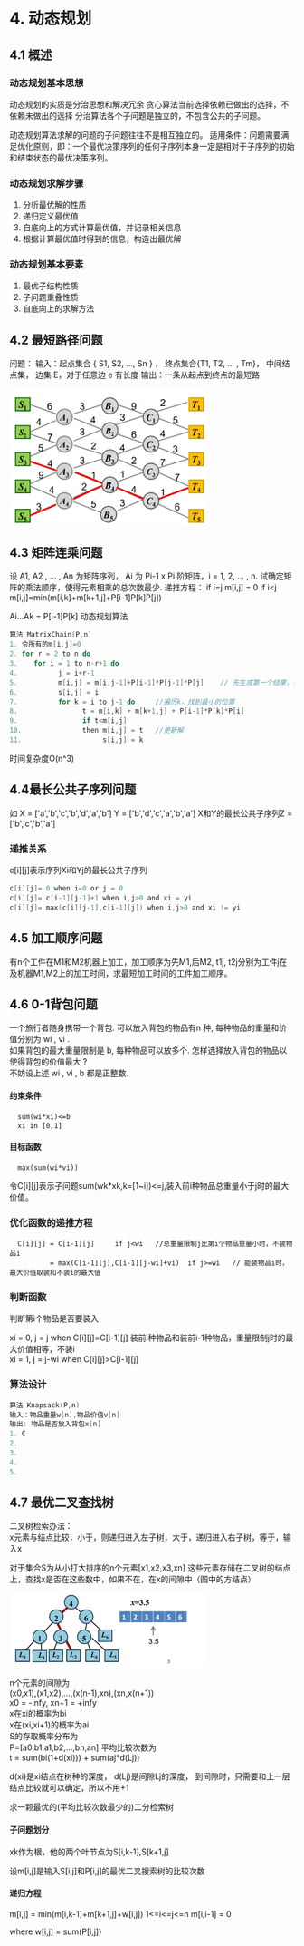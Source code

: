 # 4. 动态规划
## 4.1 概述
### 动态规划基本思想

动态规划的实质是分治思想和解决冗余
贪心算法当前选择依赖已做出的选择，不依赖未做出的选择
分治算法各个子问题是独立的，不包含公共的子问题。

动态规划算法求解的问题的子问题往往不是相互独立的。
适用条件：问题需要满足优化原则，即：一个最优决策序列的任何子序列本身一定是相对于子序列的初始和结束状态的最优决策序列。

### 动态规划求解步骤

1. 分析最优解的性质
2. 递归定义最优值
3. 自底向上的方式计算最优值，并记录相关信息
4. 根据计算最优值时得到的信息，构造出最优解

### 动态规划基本要素

1. 最优子结构性质
2. 子问题重叠性质
3. 自底向上的求解方法

## 4.2 最短路径问题
问题：
输入：起点集合 { S1, S2, ..., Sn } ，
      终点集合{T1, T2, ... , Tm}，
      中间结点集，
      边集 E，对于任意边 e 有长度
输出：一条从起点到终点的最短路   

<img src="./img/ShortestPath.jpg" width="350">

## 4.3 矩阵连乘问题
设 A1, A2 , … , An 为矩阵序列，
Ai 为 Pi-1 x Pi 阶矩阵，i = 1, 2, ... , n. 
试确定矩阵的乘法顺序，使得元素相乘的总次数最少.
递推方程：
if i=j
      m[i,j] = 0
if i<j
      m[i,j]=min(m[i,k]+m[k+1,j]+P[i-1]P[k]P[j])

Ai...Ak = P[i-1]P[k]
动态规划算法
```c
算法 MatrixChain(P,n)
1. 令所有的m[i,j]=0
2. for r = 2 to n do
3.    for i = 1 to n-r+1 do
4.          j = i+r-1
5.          m[i,j] = m[i,j-1]+P[i-1]*P[j-1]*P[j]    // 先生成第一个结果，否则下面的判断if t<m[i,j] 出错
6.          s[i,j] = i
7.          for k = i to j-1 do     //遍历k，找到最小的位置
8.                t = m[i,k] + m[k+1,j] + P[i-1]*P[k]*P[i]
9.                if t<m[i,j]
10.               then m[i,j] = t   //更新解
11.                    s[i,j] = k
```
时间复杂度O(n^3)

## 4.4最长公共子序列问题

如
X = ['a','b','c','b','d','a','b']
Y = ['b','d','c','a','b','a']
X和Y的最长公共子序列Z = ['b','c','b','a']

### 递推关系
c[i][j]表示序列Xi和Yj的最长公共子序列
```c
c[i][j]= 0 when i=0 or j = 0
c[i][j]= c[i-1][j-1]+1 when i,j>0 and xi = yi
c[i][j]= max(c[i][j-1],c[i-1][j]) when i,j>0 and xi != yi
```

## 4.5 加工顺序问题
有n个工件在M1和M2机器上加工，加工顺序为先M1,后M2, t1j, t2j分别为工件j在及机器M1,M2上的加工时间，求最短加工时间的工件加工顺序。


## 4.6 0-1背包问题
一个旅行者随身携带一个背包. 可以放入背包的物品有n 种, 每种物品的重量和价值分别为 wi , vi .    
如果背包的最大重量限制是 b, 每种物品可以放多个. 怎样选择放入背包的物品以使得背包的价值最大 ?    
不妨设上述 wi , vi , b 都是正整数.
#### 约束条件   
      sum(wi*xi)<=b   
      xi in [0,1]   
#### 目标函数   
      max(sum(wi*vi)) 

令C[i][j]表示子问题sum(wk*xk,k=[1~i])<=j,装入前i种物品总重量小于j时的最大价值。   

### 优化函数的递推方程   

      C[i][j] = C[i-1][j]     if j<wi   //总重量限制j比第i个物品重量小时，不装物品i
              = max(C[i-1][j],C[i-1][j-wi]+vi)  if j>=wi   // 能装物品i时，最大价值取装和不装i的最大值 
 
### 判断函数   

判断第i个物品是否要装入   

xi = 0, j = j when C[i][j]=C[i-1][j] 装前i种物品和装前i-1种物品，重量限制j时的最大价值相等，不装i   
xi = 1, j = j-wi when C[i][j]>C[i-1][j]

### 算法设计

```c
算法 Knapsack(P,n)
输入：物品重量w[n],物品价值v[n]
输出: 物品是否放入背包x[n]
1. C
2. 
3. 
4. 
5. 

```
## 4.7 最优二叉查找树


二叉树检索办法：   
x元素与结点比较，小于，则递归进入左子树，大于，递归进入右子树，等于，输入x

对于集合S为从小打大排序的n个元素[x1,x2,x3,xn]
这些元素存储在二叉树的结点上，查找x是否在这些数中，如果不在，在x的间隙中（图中的方结点）

<img src = './img/BinaryTree.jpg' width = '350'>

n个元素的间隙为   
(x0,x1),(x1,x2),...,(x(n-1),xn),(xn,x(n+1))   
x0 = -infy, xn+1 = +infy    
x在xi的概率为bi   
x在(xi,xi+1)的概率为ai   
S的存取概率分布为   
P=[a0,b1,a1,b2,...,bn,an]
平均比较次数为   
t = sum(bi(1+d(xi))) + sum(aj*d(Lj))

d(xi)是xi结点在树种的深度，
d(Lj)是间隙Lj的深度，
到间隙时，只需要和上一层结点比较就可以确定，所以不用+1

求一颗最优的(平均比较次数最少的)二分检索树

#### 子问题划分   
xk作为根，他的两个叶节点为S[i,k-1],S[k+1,j]

设m[i,j]是输入S[i,j]和P[i,j]的最优二叉搜索树的比较次数
#### 递归方程
m[i,j] = min(m[i,k-1]+m[k+1,j]+w[i,j])  1<=i<=j<=n
m[i,i-1] = 0

where w[i,j] = sum(P[i,j]) 

